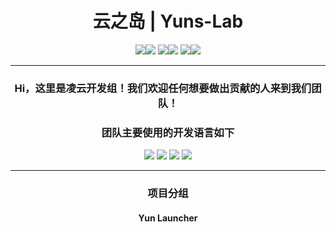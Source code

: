 <div align="center">

# 云之岛 | Yuns-Lab

[![](https://img.shields.io/badge/创始人B站-555555?style=for-the-badge)![](https://img.shields.io/badge/LingyunAwA−CN-00A1D6?style=for-the-badge)](https://space.bilibili.com/1615040823) [![](https://img.shields.io/badge/B站直播间-555555?style=for-the-badge)![](https://img.shields.io/badge/27726467-FF6699?style=for-the-badge)](https://live.bilibili.com/27726467) [![](https://img.shields.io/badge/Oopz%20语音域-555555?style=for-the-badge)![](https://img.shields.io/badge/398340029-111111?style=for-the-badge)](https://oopz.cn/i/UbeRjJ)

---

### Hi，这里是凌云开发组！我们欢迎任何想要做出贡献的人来到我们团队！

### 团队主要使用的开发语言如下

![](https://img.shields.io/badge/JavaScript-F0DB4F?style=for-the-badge) ![](https://img.shields.io/badge/Python-3872A3?style=for-the-badge) ![](https://img.shields.io/badge/Vue-42B883?style=for-the-badge) ![](https://img.shields.io/badge/Rust-E43717?style=for-the-badge)

---

### 项目分组

#### Yun Launcher


</div>
